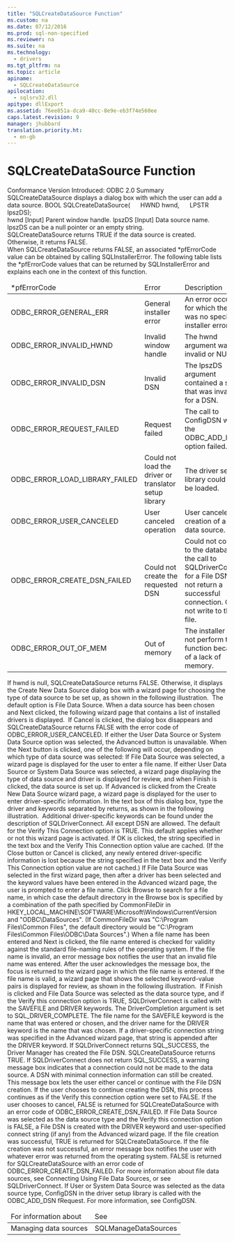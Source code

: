 ```yaml
---
title: "SQLCreateDataSource Function"
ms.custom: na
ms.date: 07/12/2016
ms.prod: sql-non-specified
ms.reviewer: na
ms.suite: na
ms.technology: 
  - drivers
ms.tgt_pltfrm: na
ms.topic: article
apiname: 
  - SQLCreateDataSource
apilocation: 
  - sqlsrv32.dll
apitype: dllExport
ms.assetid: 76ee851a-dca9-40cc-8e9e-eb3f74e560ee
caps.latest.revision: 9
manager: jhubbard
translation.priority.ht: 
  - en-gb
---
```

# SQLCreateDataSource Function
<?xml version="1.0" encoding="utf-8"?>
<developerReferenceWithSyntaxDocument xmlns="http://ddue.schemas.microsoft.com/authoring/2003/5" xmlns:xlink="http://www.w3.org/1999/xlink" xmlns:xsi="http://www.w3.org/2001/XMLSchema-instance" xsi:schemaLocation="http://ddue.schemas.microsoft.com/authoring/2003/5 http://dduestorage.blob.core.windows.net/ddueschema/developer.xsd">
  <introduction>
    <definitionTable>
      <definedTerm>
        <legacyBold>Conformance</legacyBold>
      </definedTerm>
      <definition>
        <para>Version Introduced: ODBC 2.0</para>
      </definition>
      <definedTerm>
        <legacyBold>Summary</legacyBold>
      </definedTerm>
      <definition>
        <para>
          <legacyBold>SQLCreateDataSource</legacyBold> displays a dialog box with which the user can add a data source.</para>
      </definition>
    </definitionTable>
  </introduction>
  <syntaxSection>
    <legacySyntax>
BOOL <legacyBold>SQLCreateDataSource</legacyBold>(
     HWND    <parameterReference>hwnd</parameterReference>,
     LPSTR   <parameterReference>lpszDS</parameterReference>);</legacySyntax>
  </syntaxSection>
  <section>
    <title>Arguments</title>
    <content>
      <definitionTable>
        <definedTerm>
          <legacyItalic>hwnd</legacyItalic>
        </definedTerm>
        <definition>
          <para>[Input] Parent window handle.</para>
        </definition>
        <definedTerm>
          <legacyItalic>lpszDS</legacyItalic>
        </definedTerm>
        <definition>
          <para>[Input] Data source name. <legacyItalic>lpszDS</legacyItalic> can be a null pointer or an empty string.</para>
        </definition>
      </definitionTable>
    </content>
  </section>
  <section>
    <title>Returns</title>
    <content>
      <para>
        <legacyBold>SQLCreateDataSource</legacyBold> returns TRUE if the data source is created. Otherwise, it returns FALSE.</para>
    </content>
  </section>
  <section>
    <title>Diagnostics</title>
    <content>
      <para>When <legacyBold>SQLCreateDataSource</legacyBold> returns FALSE, an associated <legacyItalic>*pfErrorCode</legacyItalic> value can be obtained by calling <legacyBold>SQLInstallerError</legacyBold>. The following table lists the <legacyItalic>*pfErrorCode</legacyItalic> values that can be returned by <legacyBold>SQLInstallerError </legacyBold>and explains each one in the context of this function.</para>
      <table xmlns:caps="http://schemas.microsoft.com/build/caps/2013/11">
        <thead>
          <tr>
            <TD>
              <para>
                <legacyItalic>*pfErrorCode</legacyItalic> </para>
            </TD>
            <TD>
              <para>Error</para>
            </TD>
            <TD>
              <para>Description</para>
            </TD>
          </tr>
        </thead>
        <tbody>
          <tr>
            <TD>
              <para>ODBC_ERROR_GENERAL_ERR</para>
            </TD>
            <TD>
              <para>General installer error</para>
            </TD>
            <TD>
              <para>An error occurred for which there was no specific installer error.</para>
            </TD>
          </tr>
          <tr>
            <TD>
              <para>ODBC_ERROR_INVALID_HWND</para>
            </TD>
            <TD>
              <para>Invalid window handle</para>
            </TD>
            <TD>
              <para>The <legacyItalic>hwnd</legacyItalic> argument was invalid or NULL.</para>
            </TD>
          </tr>
          <tr>
            <TD>
              <para>ODBC_ERROR_INVALID_DSN</para>
            </TD>
            <TD>
              <para>Invalid DSN</para>
            </TD>
            <TD>
              <para>The <legacyItalic>lpszDS</legacyItalic> argument contained a string that was invalid for a DSN.</para>
            </TD>
          </tr>
          <tr>
            <TD>
              <para>ODBC_ERROR_REQUEST_FAILED</para>
            </TD>
            <TD>
              <para>
                <legacyItalic>Request</legacyItalic> failed</para>
            </TD>
            <TD>
              <para>The call to <legacyBold>ConfigDSN</legacyBold> with the ODBC_ADD_DSN option failed.</para>
            </TD>
          </tr>
          <tr>
            <TD>
              <para>ODBC_ERROR_LOAD_LIBRARY_FAILED</para>
            </TD>
            <TD>
              <para>Could not load the driver or translator setup library</para>
            </TD>
            <TD>
              <para>The driver setup library could not be loaded.</para>
            </TD>
          </tr>
          <tr>
            <TD>
              <para>ODBC_ERROR_USER_CANCELED</para>
            </TD>
            <TD>
              <para>User canceled operation</para>
            </TD>
            <TD>
              <para>User canceled creation of a new data source.</para>
            </TD>
          </tr>
          <tr>
            <TD>
              <para>ODBC_ERROR_CREATE_DSN_FAILED</para>
            </TD>
            <TD>
              <para>Could not create the requested DSN</para>
            </TD>
            <TD>
              <para>Could not connect to the database; the call to <legacyBold>SQLDriverConnect</legacyBold> for a File DSN did not return a successful connection.</para>
              <para>Could not write to the file.</para>
            </TD>
          </tr>
          <tr>
            <TD>
              <para>ODBC_ERROR_OUT_OF_MEM</para>
            </TD>
            <TD>
              <para>Out of memory</para>
            </TD>
            <TD>
              <para>The installer could not perform the function because of a lack of memory.</para>
            </TD>
          </tr>
        </tbody>
      </table>
    </content>
  </section>
  <section>
    <title>Comments</title>
    <content>
      <para>If <legacyItalic>hwnd</legacyItalic> is null, <legacyBold>SQLCreateDataSource</legacyBold> returns FALSE. Otherwise, it displays the <legacyBold>Create New Data Source</legacyBold> dialog box with a wizard page for choosing the type of data source to be set up, as shown in the following illustration.</para>
      <mediaLink>
        <image xlink:href="66263c31-a98d-4822-8077-bebf519bac17" />
      </mediaLink>
      <para>The default option is <legacyBold>File Data Source</legacyBold>. When a data source has been chosen and <legacyBold>Next</legacyBold> clicked, the following wizard page that contains a list of installed drivers is displayed.</para>
      <mediaLink>
        <image xlink:href="90358ed2-bc9d-47af-83bd-e6af5cbe5467" />
      </mediaLink>
      <para>If <legacyBold>Cancel</legacyBold> is clicked, the dialog box disappears and <legacyBold>SQLCreateDataSource</legacyBold> returns FALSE with the error code of ODBC_ERROR_USER_CANCELED. If either the <legacyBold>User Data Source</legacyBold> or <legacyBold>System Data Source</legacyBold> option was selected, the <legacyBold>Advanced</legacyBold> button is unavailable.</para>
      <para>When the <legacyBold>Next</legacyBold> button is clicked, one of the following will occur, depending on which type of data source was selected:  </para>
      <list class="bullet">
        <listItem>
          <para>If <legacyBold>File Data Source</legacyBold> was selected, a wizard page is displayed for the user to enter a file name.</para>
        </listItem>
        <listItem>
          <para>If either <legacyBold>User Data Source</legacyBold> or <legacyBold>System Data Source</legacyBold> was selected, a wizard page displaying the type of data source and driver is displayed for review, and when <legacyBold>Finish</legacyBold> is clicked, the data source is set up.</para>
        </listItem>
      </list>
      <para>If <legacyBold>Advanced</legacyBold> is clicked from the Create New Data Source wizard page, a wizard page is displayed for the user to enter driver-specific information. In the text box of this dialog box, type the driver and keywords separated by returns, as shown in the following illustration.</para>
      <mediaLink>
        <image xlink:href="09b9f68a-b40d-44ac-b192-904cb7ea8b48" />
      </mediaLink>
      <para>Additional driver-specific keywords can be found under the description of <legacyBold>SQLDriverConnect</legacyBold>. All except <legacyBold>DSN</legacyBold> are allowed.</para>
      <para>The default for the <legacyBold>Verify This Connection</legacyBold> option is TRUE. This default applies whether or not this wizard page is activated. If <legacyBold>OK</legacyBold> is clicked, the string specified in the text box and the <legacyBold>Verify This Connection</legacyBold> option value are cached. (If the <legacyBold>Close</legacyBold> button or <legacyBold>Cancel</legacyBold> is clicked, any newly entered driver-specific information is lost because the string specified in the text box and the <legacyBold>Verify This Connection</legacyBold> option value are not cached.)</para>
      <para>If <legacyBold>File Data Source</legacyBold> was selected in the first wizard page, then after a driver has been selected and the keyword values have been entered in the Advanced wizard page, the user is prompted to enter a file name. Click <legacyBold>Browse</legacyBold> to search for a file name, in which case the default directory in the <legacyBold>Browse</legacyBold> box is specified by a combination of the path specified by CommonFileDir in HKEY_LOCAL_MACHINE\SOFTWARE\Microsoft\Windows\CurrentVersion and "ODBC\DataSources". (If CommonFileDir was "C:\Program Files\Common Files", the default directory would be "C:\Program Files\Common Files\ODBC\Data Sources".)</para>
      <para>When a file name has been entered and <legacyBold>Next</legacyBold> is clicked, the file name entered is checked for validity against the standard file-naming rules of the operating system. If the file name is invalid, an error message box notifies the user that an invalid file name was entered. After the user acknowledges the message box, the focus is returned to the wizard page in which the file name is entered. If the file name is valid, a wizard page that shows the selected keyword-value pairs is displayed for review, as shown in the following illustration.</para>
      <mediaLink>
        <image xlink:href="dcdff380-e688-4c65-8228-64b3d033cb0c" />
      </mediaLink>
      <para>If <legacyBold>Finish</legacyBold> is clicked and <legacyBold>File Data Source</legacyBold> was selected as the data source type, and if the <legacyBold>Verify this connection</legacyBold> option is TRUE, <legacyBold>SQLDriverConnect</legacyBold> is called with the <legacyBold>SAVEFILE</legacyBold> and <legacyBold>DRIVER</legacyBold> keywords. The <legacyItalic>DriverCompletion</legacyItalic> argument is set to SQL_DRIVER_COMPLETE. The file name for the <legacyBold>SAVEFILE</legacyBold> keyword is the name that was entered or chosen, and the driver name for the <legacyBold>DRIVER</legacyBold> keyword is the name that was chosen. If a driver-specific connection string was specified in the Advanced wizard page, that string is appended after the <legacyBold>DRIVER</legacyBold> keyword.</para>
      <para>If <legacyBold>SQLDriverConnect</legacyBold> returns SQL_SUCCESS, the Driver Manager has created the File DSN. <legacyBold>SQLCreateDataSource</legacyBold> returns TRUE. If <legacyBold>SQLDriverConnect</legacyBold> does not return SQL_SUCCESS, a warning message box indicates that a connection could not be made to the data source. A DSN with minimal connection information can still be created. This message box lets the user either cancel or continue with the File DSN creation.</para>
      <para>If the user chooses to continue creating the DSN, this process continues as if the <legacyBold>Verify this connection</legacyBold> option were set to FALSE. If the user chooses to cancel, FALSE is returned for <legacyBold>SQLCreateDataSource</legacyBold> with an error code of ODBC_ERROR_CREATE_DSN_FAILED.</para>
      <para>If <legacyBold>File Data Source</legacyBold> was selected as the data source type and the <legacyBold>Verify this connection</legacyBold> option is FALSE, a File DSN is created with the <legacyBold>DRIVER</legacyBold> keyword and user-specified connect string (if any) from the Advanced wizard page. If the file creation was successful, TRUE is returned for <legacyBold>SQLCreateDataSource</legacyBold>. If the file creation was not successful, an error message box notifies the user with whatever error was returned from the operating system. FALSE is returned for <legacyBold>SQLCreateDataSource</legacyBold> with an error code of ODBC_ERROR_CREATE_DSN_FAILED. For more information about file data sources, see <legacyLink xlink:href="3003f8c2-8be6-41cc-8d9c-612e9bd0f3ae">Connecting Using File Data Sources</legacyLink>, or see <legacyLink xlink:href="e299be1d-5c74-4ede-b6a3-430eb189134f">SQLDriverConnect</legacyLink>.</para>
      <para>If <legacyBold>User</legacyBold> or <legacyBold>System Data Source</legacyBold> was selected as the data source type, <legacyBold>ConfigDSN</legacyBold> in the driver setup library is called with the ODBC_ADD_DSN <legacyItalic>fRequest</legacyItalic>. For more information, see <legacyLink xlink:href="01ced74e-c575-4a25-83f5-bd7d918123f8">ConfigDSN</legacyLink>.</para>
    </content>
  </section>
  <section>
    <title>Related Functions</title>
    <content>
      <table xmlns:caps="http://schemas.microsoft.com/build/caps/2013/11">
        <thead>
          <tr>
            <TD>
              <para>For information about</para>
            </TD>
            <TD>
              <para>See</para>
            </TD>
          </tr>
        </thead>
        <tbody>
          <tr>
            <TD>
              <para>Managing data sources</para>
            </TD>
            <TD>
              <para>
                <legacyLink xlink:href="ac6d186f-b394-406c-94c4-c6331d1ca468">SQLManageDataSources</legacyLink>
              </para>
            </TD>
          </tr>
        </tbody>
      </table>
    </content>
  </section>
  <relatedTopics />
</developerReferenceWithSyntaxDocument>